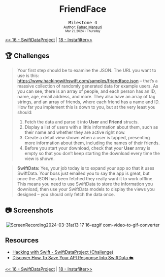 <div align="center">
  <h1>FriendFace</h1>
  <samp>Milestone 4</samp>
  <br/>

  <sub>
    Author: <a href="https://github.com/ItsLuciferBC" target="_blank">Fahad Mansuri</a>
    <br>
    <small>Mar 21, 2024 - Thursday</small>

  </sub>
</div>

[<< 16 - SwiftDataProject](../16%20-%20SwiftDataProject/) | [18 - Instafilter>>](../18%20-%20Instafilter/)

## 🏆 Challenges

> Your first step should be to examine the JSON. The URL you want to use is this: https://www.hackingwithswift.com/samples/friendface.json – that’s a massive collection of randomly generated data for example users.
> As you can see, there is an array of people, and each person has an ID, name, age, email address, and more. They also have an array of tag strings, and an array of friends, where each friend has a name and ID.
> How far you implement this is down to you, but at the very least you should:
> 1. Fetch the data and parse it into **User** and **Friend** structs.
> 1. Display a list of users with a little information about them, such as their name and whether they are active right now.
> 1. Create a detail view shown when a user is tapped, presenting more information about them, including the names of their friends.
> 1. Before you start your download, check that your **User** array is empty so that you don’t keep starting the download every time the view is shown.

> **SwiftData:** Yes, your job today is to expand your app so that it uses SwiftData. Your boss just emailed you to say the app is great, but once the JSON has been fetched they really want it to work offline. This means you need to use SwiftData to store the information you download, then use your SwiftData models to display the views you designed – you should only fetch the data once.

## 📷 Screenshots

<div align="center">

![ScreenRecording2024-03-31at13 17 16-ezgif com-video-to-gif-converter](https://github.com/ItsLuciferBC/100SwiftUI/assets/83160142/e646d6ae-8d38-4327-a7f5-649fd4239788)

</div>

## Resources

- [Hacking with Swift - SwiftDataProject (Challenge)](https://www.hackingwithswift.com/books/ios-swiftui/swiftdata-wrap-up)
- [Discover How To Save Your API Response Into SwiftData ☁️](https://www.youtube.com/watch?v=4uf6kVkyJfs)

[<< 16 - SwiftDataProject](../16%20-%20SwiftDataProject/) | [18 - Instafilter>>](../18%20-%20Instafilter/)
